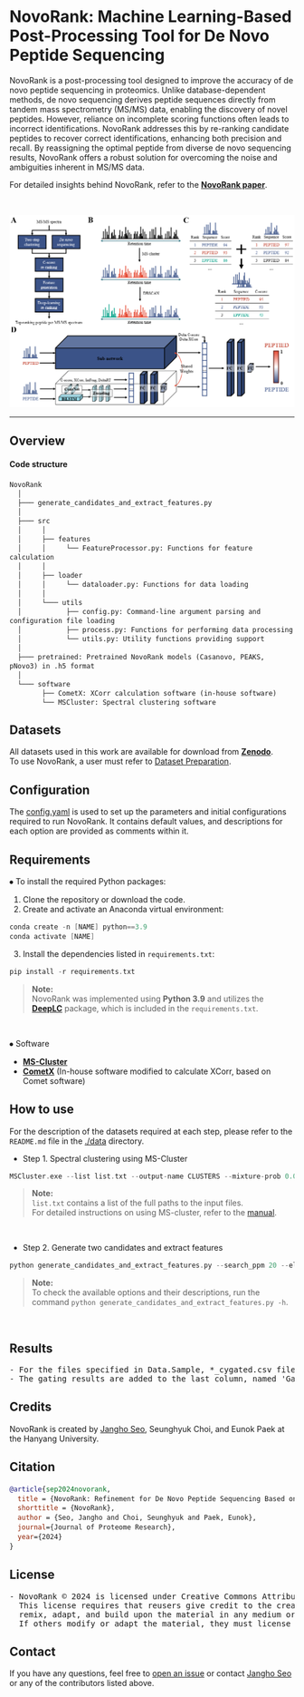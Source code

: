 # NovoRank: Machine Learning-Based Post-Processing Tool for De Novo Peptide Sequencing

NovoRank is a post-processing tool designed to improve the accuracy of de novo peptide sequencing in proteomics. Unlike database-dependent methods, de novo sequencing derives peptide sequences directly from tandem mass spectrometry (MS/MS) data, enabling the discovery of novel peptides. However, reliance on incomplete scoring functions often leads to incorrect identifications. NovoRank addresses this by re-ranking candidate peptides to recover correct identifications, enhancing both precision and recall. By reassigning the optimal peptide from diverse de novo sequencing results, NovoRank offers a robust solution for overcoming the noise and ambiguities inherent in MS/MS data.

For detailed insights behind NovoRank, refer to the [**NovoRank paper**]().

<br>

<p align="center">
    <img src="assets/img.png" width="700"\>
</p>
<hr>

## Overview
#### Code structure
``` Unicode
NovoRank
  │ 
  ├─── generate_candidates_and_extract_features.py
  │ 
  ├─── src
  │     │     
  │     ├── features
  │     │     └── FeatureProcessor.py: Functions for feature calculation
  │     │       
  │     ├── loader
  │     │     └── dataloader.py: Functions for data loading
  │     │  
  │     └─── utils
  │           ├── config.py: Command-line argument parsing and configuration file loading
  │           ├── process.py: Functions for performing data processing
  │           └── utils.py: Utility functions providing support
  │
  ├─── pretrained: Pretrained NovoRank models (Casanovo, PEAKS, pNovo3) in .h5 format
  │
  └─── software
        ├── CometX: XCorr calculation software (in-house software)
        └── MSCluster: Spectral clustering software
```

## Datasets
All datasets used in this work are available for download from [**Zenodo**](https://zenodo.org/records/14046459).  
To use NovoRank, a user must refer to [Dataset Preparation](https://github.com/jangho721/NovoRank/blob/main/data/README.md).

## Configuration
  
  The [config.yaml](https://github.com/jangho721/NovoRank/blob/main/config.yaml) is used to set up the parameters and initial configurations required to run NovoRank. It contains default values, and descriptions for each option are provided as comments within it.

## Requirements
⦁ To install the required Python packages:
1. Clone the repository or download the code.
2. Create and activate an Anaconda virtual environment:
```c
conda create -n [NAME] python==3.9
conda activate [NAME]
```
3. Install the dependencies listed in `requirements.txt`:
```c
pip install -r requirements.txt
```
> **Note:**  
> NovoRank was implemented using **Python 3.9** and utilizes the [**DeepLC**](https://github.com/compomics/DeepLC) package, which is included in the `requirements.txt`.
<br>

⦁ Software
- [**MS-Cluster**](http://proteomics.ucsd.edu/software-tools/ms-clusterarchives)
- [**CometX**](https://github.com/jangho721/NovoRank/tree/main/software/CometX) (In-house software modified to calculate XCorr, based on Comet software)

## How to use
For the description of the datasets required at each step, please refer to the `README.md` file in the [./data](https://github.com/jangho721/NovoRank/tree/main/data) directory.

- Step 1. Spectral clustering using MS-Cluster
```c
MSCluster.exe --list list.txt --output-name CLUSTERS --mixture-prob 0.01 --fragment-tolerance 0.02 --assign-charges
```
> **Note:**  
> `list.txt` contains a list of the full paths to the input files.  
> For detailed instructions on using MS-cluster, refer to the [manual](https://github.com/jangho721/NovoRank/blob/main/software/MSCluster/manual.pdf).
<br>

- Step 2. Generate two candidates and extract features
```c
python generate_candidates_and_extract_features.py --search_ppm 20 --elution_time 120
```
> **Note:**  
> To check the available options and their descriptions, run the command `python generate_candidates_and_extract_features.py -h`.
<br>

## Results
<pre>
- For the files specified in Data.Sample, *_cygated.csv files are generated.
- The gating results are added to the last column, named 'Gated'.
</pre>

## Credits
NovoRank is created by <a href="https://jangho721.github.io/" target="_blank">Jangho Seo</a>, Seunghyuk Choi, and Eunok Paek at the Hanyang University.

## Citation
```bibTeX
@article{sep2024novorank,
  title = {NovoRank: Refinement for De Novo Peptide Sequencing Based on Spectral Clustering and Deep Learning},
  shorttitle = {NovoRank},
  author = {Seo, Jangho and Choi, Seunghyuk and Paek, Eunok},
  journal={Journal of Proteome Research},
  year={2024}
}
```

## License
<pre>
- NovoRank © 2024 is licensed under Creative Commons Attribution-NonCommercial-ShareAlike 4.0 International.
  This license requires that reusers give credit to the creator. It allows reusers to distribute, 
  remix, adapt, and build upon the material in any medium or format, for noncommercial purposes only. 
  If others modify or adapt the material, they must license the modified material under identical terms.
</pre>

## Contact
If you have any questions, feel free to [open an issue](https://github.com/jangho721/NovoRank/issues/new) or contact [Jangho Seo](https://jangho721.github.io/) or any of the contributors listed above.
